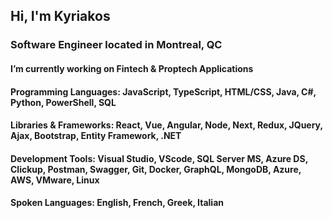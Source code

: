 <h2 align="left">Hi, I'm Kyriakos</h2>
<h3 align="left">Software Engineer located in Montreal, QC</h3>

<h4 style="margin-bottom: 0;">I’m currently working on Fintech & Proptech Applications</h4>
<h4 style="margin-bottom: 0;">Programming Languages: JavaScript, TypeScript, HTML/CSS, Java, C#, Python, PowerShell, SQL</h4>
<h4 style="margin-bottom: 0;">Libraries & Frameworks: React, Vue, Angular, Node, Next, Redux, JQuery, Ajax, Bootstrap, Entity Framework, .NET</h4>
<h4 style="margin-bottom: 0;">Development Tools: Visual Studio, VScode, SQL Server MS, Azure DS, Clickup, Postman, Swagger, Git, Docker, GraphQL, MongoDB, Azure, AWS, VMware, Linux</h4>
<h4>Spoken Languages: English, French, Greek, Italian</h4>
